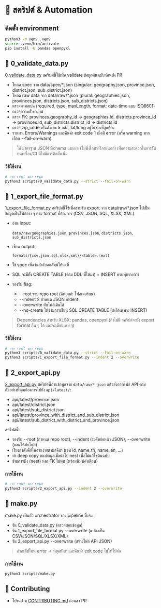 # 🧪 สคริปต์ & Automation

## ติดตั้ง environment
```bash
python3 -m venv .venv
source .venv/bin/activate
pip install -U pandas openpyxl
```

## 🧪 0_validate_data.py

[0_validate_data.py](0_validate_data.py) สคริปต์นี้ใช้เพื่อ validate ข้อมูลต้นฉบับก่อนส่ง PR

- โหลด spec จาก data/spec/*.json (singular: geography.json, province.json, district.json, sub_district.json)
- โหลด raw data จาก data/raw/*.json (plural: geographies.json, provinces.json, districts.json, sub_districts.json)
- ตรวจตามสเปค (required, type, maxLength, format: date-time แบบ ISO8601)
- ตรวจความซ้ำของ id 
- ตรวจ FK: provinces.geography_id → geographies.id, districts.province_id → provinces.id, sub_districts.district_id → districts.id 
- ตรวจ zip_code เป็นตัวเลข 5 หลัก, lat/long อยู่ในช่วงที่ถูกต้อง 
- รายงาน Errors/Warnings และคืนค่า exit code 1 เมื่อมี error (หรือ warning หากเลือก --fail-on-warn)

> ใช้ มาตรฐาน JSON Schema แบบย่อ (ไม่พึ่งไลบรารีภายนอก) เพื่อความสะดวกในการรันบนเครื่อง/CI ที่ไม่มีการติดตั้งเพิ่ม

### วิธีใช้งาน

```bash
# จาก root ของ repo
python3 scripts/0_validate_data.py --strict --fail-on-warn
```

## 🧪 1_export_file_format.py

[1_export_file_format.py](1_export_file_format.py) สคริปต์นี้ใช้เพื่อสำหรับ export จาก data/raw/*.json ไปเป็นข้อมูลเป็นไฟล์ต่าง ๆ ตาม format ที่ต้องการ (CSV, JSON, SQL, XLSX, XML)

- อ่าน input:

    `data/raw/geographies.json`, `provinces.json`, `districts.json`, `sub_districts.json` 
- เขียน output:

  `formats/{csv,json,sql,xlsx,xml}/<table>.(ext)`
- ใช้ spec เพื่อจัดลำดับคอลัมน์ให้คงที่ 
- SQL จะมีทั้ง CREATE TABLE (ตาม DDL ที่ให้มา) + INSERT ครบทุกรายการ 
- รองรับ flag:
  - --root ระบุ repo root (ดีฟอลต์: โฟลเดอร์บน)
  - --indent 2 กำหนด JSON indent 
  - --overwrite ทับไฟล์เดิมได้ 
  - --no-create ให้ข้ามการเขียน SQL CREATE TABLE (เหลือเฉพาะ INSERT)

> Dependencies สำหรับ XLSX: pandas, openpyxl (ถ้าไม่มี สคริปต์จะยัง export format อื่น ๆ ได้ และจะเตือนเฉย ๆ)

### วิธีใช้งาน

```bash
# จาก root ของ repo
python3 scripts/0_validate_data.py --strict --fail-on-warn
python3 scripts/1_export_file_format.py --indent 2 --overwrite
```

## 🧪 2_export_api.py

[2_export_api.py](2_export_api.py) สคริปต์นี้่อ่านข้อมูลจาก `data/raw/*.json` แล้วส่งออกไฟล์ API ตามตัวอย่างที่คุณต้องการไปยัง `api/latest/`:

- api/latest/province.json 
- api/latest/district.json 
- api/latest/sub_district.json 
- api/latest/province_with_district_and_sub_district.json 
- api/latest/sub_district_with_district_and_province.json

สคริปต์นี้:

- รองรับ --root (กำหนด repo root), --indent (ระดับย่อหน้า JSON), --overwrite (ยอมให้ทับไฟล์)
- เรียงลำดับคีย์ให้อ่านง่ายตามสคีมา (เช่น id, name_th, name_en, ...)
- ทำ deep copy ของข้อมูลเมื่อนำไป nest เพื่อไม่แก้ไขต้นฉบับ 
- ข้ามการฝัง (nest) หาก FK ไม่พบ (พร้อมพิมพ์คำเตือน)

### การใช้งาน

```bash
# จาก root ของ repo
python3 scripts/2_export_api.py --indent 2 --overwrite
```

## 🧪 make.py

make.py เป็นตัว orchestrator ของ pipeline ซึ่งจะ:

- รัน 0_validate_data.py (ตรวจสอบข้อมูล)
- รัน 1_export_file_format.py --overwrite (แปลงเป็น CSV/JSON/SQL/XLSX/XML)
- รัน 2_export_api.py --overwrite (สร้างไฟล์ API JSON)

> ถ้าสเต็ปไหน error → หยุดทันที และคืนค่า exit code ไม่ให้ไปต่อ

### การใช้งาน

```bash
python3 scripts/make.py
```

## 🤝 Contributing
- โปรดอ่าน [CONTRIBUTING.md](../CONTRIBUTING.md) ก่อนส่ง PR
